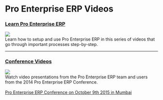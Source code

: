 # Pro Enterprise ERP Videos

<h3>
	<a class="no-decoration" href="/docs/user/videos/learn">Learn Pro Enterprise ERP</a>
</h3>

<div class="row">
    <div class="col-sm-4">
        <a href="/docs/user/videos/learn">
            <img src="/docs/assets/img/videos/learn.jpg" class="img-responsive" style="margin-top: 0px;">
        </a>
    </div>
    <div class="col-sm-8">
        Learn how to setup and use Pro Enterprise ERP in this series of videos that go through important processes step-by-step.
    </div>
</div>

---

<h3>
	<a class="no-decoration" href="https://conf.enterprise.plus.co.zm/2014/videos">Conference Videos</a>
</h3>

<div class="row">
    <div class="col-sm-4">
        <a href="https://conf.enterprise.plus.co.zm/2014/videos">
            <img src="/docs/assets/img/videos/conf-2014.jpg" class="img-responsive" style="margin-top: 0px;">
        </a>
    </div>
    <div class="col-sm-8">
        Watch video presentations from the Pro Enterprise ERP team and users from the 2014 Pro Enterprise ERP Conference.
        <br><br>
		<a href="https://conf.enterprise.plus.co.zm">Pro Enterprise ERP Conference on October 9th 2015 in Mumbai</a>
    </div>
</div>
